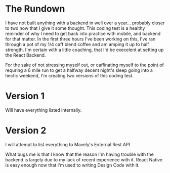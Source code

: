 # The Rundown

I have not built anything with a backend in well over a year... probably closer to two now that I give it some thought. This coding test is a healthy reminder of why I need to get back into practice with mobile, and backend for that matter. In the first three hours I've been working on this, I've ran through a pot of my 1/4 caff blend coffee and am amping it up to half strength. 
I'm certain with a little coaching, that I'd be execelent at setting up the React Backend. 

For the sake of not stressing myself out, or caffinating myself to the point of requring a 6 mile run to get a halfway decent night's sleep going into a hectic weekend, I'm creating two versions of this coding test. 

# Version 1 
Will have everything listed internally. 

# Version 2
I will attempt to list everything to Mavely's External Rest API

What bugs me is that I know that the reason I'm having trouble with the backend is largely due to my lack of recent experience with it. React Native is easy enough now that I'm used to writing Design Code with it. 
